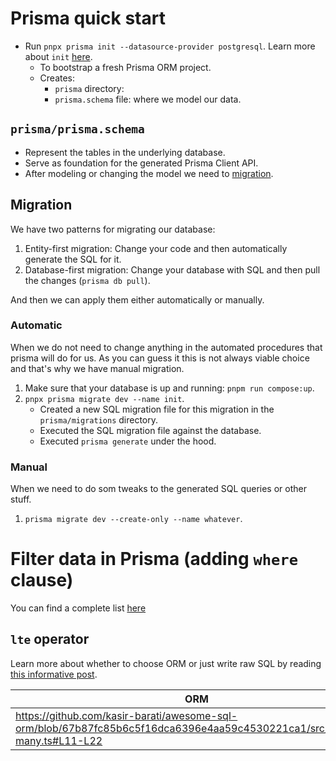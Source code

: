 # Prisma quick start

- Run `pnpx prisma init --datasource-provider postgresql`. Learn more about `init` [here](https://www.prisma.io/docs/orm/reference/prisma-cli-reference#init).
  - To bootstrap a fresh Prisma ORM project.
  - Creates:
    - `prisma` directory:
    - `prisma.schema` file: where we model our data.

## `prisma/prisma.schema`

- Represent the tables in the underlying database.
- Serve as foundation for the generated Prisma Client API.
- After modeling or changing the model we need to [migration](#migration).

## Migration

We have two patterns for migrating our database:

1. Entity-first migration: Change your code and then automatically generate the SQL for it.
2. Database-first migration: Change your database with SQL and then pull the changes (`prisma db pull`).

And then we can apply them either automatically or manually.

### Automatic

When we do not need to change anything in the automated procedures that prisma will do for us. As you can guess it this is not always viable choice and that's why we have manual migration.

1. Make sure that your database is up and running: `pnpm run compose:up`.
2. `pnpx prisma migrate dev --name init`.
   - Created a new SQL migration file for this migration in the `prisma/migrations` directory.
   - Executed the SQL migration file against the database.
   - Executed `prisma generate` under the hood.

### Manual

When we need to do som tweaks to the generated SQL queries or other stuff.

1. `prisma migrate dev --create-only --name whatever`.

# Filter data in Prisma (adding `where` clause)

You can find a complete list [here](https://www.prisma.io/docs/orm/reference/prisma-client-reference#filter-conditions-and-operators)

## `lte` operator

Learn more about whether to choose ORM or just write raw SQL by reading [this informative post](https://dev.to/kasir-barati/postgresql-interval-data-type-or-orm-156h).

| ORM                                                                                                                         | PSQL                                                                                                                          |
| --------------------------------------------------------------------------------------------------------------------------- | ----------------------------------------------------------------------------------------------------------------------------- |
| https://github.com/kasir-barati/awesome-sql-orm/blob/67b87fc85b6c5f16dca6396e4aa59c4530221ca1/src/read/find-many.ts#L11-L22 | https://github.com/kasir-barati/awesome-sql-orm/blob/67b87fc85b6c5f16dca6396e4aa59c4530221ca1/src/read/select-user.ts#L23-L31 |
